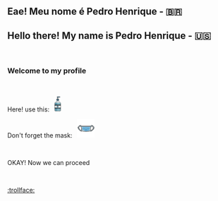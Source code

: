 ## Eae! Meu nome é Pedro Henrique - :brazil:
## Hello there! My name is Pedro Henrique - :us:

</br>

### Welcome to my profile

</br>

<p align="left">
  Here! use this:&ensp;
    <img src="/IMG/aqua_gel-removebg-preview.png" width="16" title="Hmmmm fresh innit!?"> <br>
   
  
  Don't forget the mask:&ensp;
  <img src="/IMG/maskpixel-removebg-preview.png" width="40" title="Soon you'll get used to it">
 
</p>


</br>

OKAY! Now we can proceed

</br>
<!--
**Drinpy/Drinpy** is a ✨ _special_ ✨ repository because its `README.md` (this file) appears on your GitHub profile.

Here are some ideas to get you started:

- 🔭 I’m currently working on ...
- 🌱 I’m currently learning ...
- 👯 I’m looking to collaborate on ...
- 🤔 I’m looking for help with ...
- 💬 Ask me about ...
- 📫 How to reach me: ...
- 😄 Pronouns: ...
- ⚡ Fun fact: I'm Fun
-->



</br></br>
<!-- joke by Dudushy -->
<a href="https://youtu.be/sCNrK-n68CM" target="_blank">:trollface:</a>
